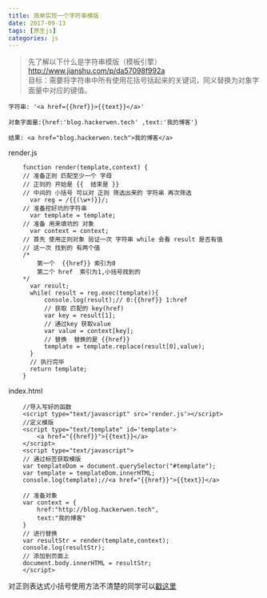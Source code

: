 ```yaml
---
title: 简单实现一个字符串模版
date: 2017-09-13
tags: [原生js]
categories: js
---
```


> 先了解以下什么是字符串模版（模板引擎）http://www.jianshu.com/p/da57098f992a   
 目标：需要将字符串中所有使用花括号括起来的关键词，同义替换为对象字面量中对应的键值。

    字符串: '<a href={{href}}>{{text}}</a>'

    对象字面量:{href:'blog.hackerwen.tech' ,text:'我的博客'}

    结果: <a href="blog.hackerwen.tech">我的博客</a>

render.js

```
    function render(template,context) {
    // 准备正则 匹配至少一个 字母
    // 正则的 开始是 {{  结束是 }}
    // 中间的 小括号 可以对 正则 筛选出来的 字符串 再次筛选
      var reg = /{{(\w+)}}/;
    // 准备挖好坑的字符串
      var template = template;
    // 准备 用来填坑的 对象
      var context = context;
    // 首先 使用正则对象 验证一次 字符串 while 会看 result 是否有值
    // 这一次 找到的 有两个值
    /* 
        第一个  {{href}} 索引为0
        第二个 href  索引为1,小括号找到的
    */
      var result;
      while( result = reg.exec(template)){
          console.log(result);// 0:{{href}} 1:href
          // 获取 匹配的 key(href)
          var key = result[1];
          // 通过key 获取value
          var value = context[key];
          // 替换  替换的是 {{href}}
          template = template.replace(result[0],value);
      }
      // 执行完毕 
      return template;
    }
```
index.html
```
    //导入写好的函数
    <script type="text/javascript" src='render.js'></script>
    //定义模版
    <script type="text/template" id='template'>
        <a href="{{href}}">{{text}}</a>
    </script>
    <script type="text/javascript">
    // 通过标签获取模版
    var templateDom = document.querySelector("#template");
    var template = templateDom.innerHTML;
    console.log(template);//<a href="{{href}}">{{text}}</a>

    // 准备对象
    var context = {
        href:"http://blog.hackerwen.tech",
        text:"我的博客"
    }
    // 进行替换
    var resultStr = render(template,context);
    console.log(resultStr);
    // 添加到页面上
    document.body.innerHTML = resultStr;
    </script>
```
对正则表达式小括号使用方法不清楚的同学可以[戳这里](https://segmentfault.com/q/1010000004160141?_ea=511644)